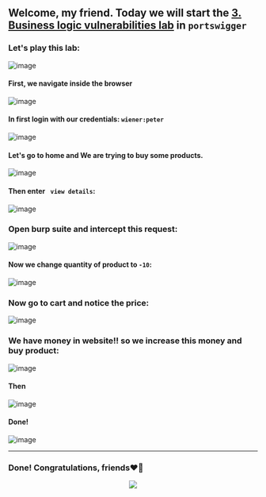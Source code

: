 ## Welcome, my friend. Today we will start the [3. Business logic vulnerabilities lab](https://portswigger.net/web-security/logic-flaws/examples/lab-logic-flaws-high-level) in ```portswigger```
### Let's play this lab:

![image](https://github.com/user-attachments/assets/7ea0c12d-6503-4139-b93a-62722c3ce75e)

#### First, we navigate inside the browser

![image](https://github.com/user-attachments/assets/300794cf-298f-4f15-8a17-0e6d1e32381f)

#### In first login with our credentials: ```wiener:peter```

![image](https://github.com/user-attachments/assets/0897753c-b9b6-4a54-87d6-47595c562c4f)


#### Let's go to home and We are trying to buy some products. 
![image](https://github.com/user-attachments/assets/c98b3dd7-14c0-49ec-afcc-933a80306f56)


#### Then enter ``` view details```:

![image](https://github.com/user-attachments/assets/1b040195-24fb-4fc5-ab17-79b816bc0068)

### Open burp suite and intercept this request:


![image](https://github.com/user-attachments/assets/0f297bbd-3751-4a70-b293-5af4b9ef0cb9)

#### Now we change quantity of product to ```-10```:

![image](https://github.com/user-attachments/assets/78b6f2b0-2ecb-48c9-be92-e44bb0990641)

### Now go to cart and notice the price:

![image](https://github.com/user-attachments/assets/3a294b5d-5a1c-4269-86f8-eb697b46cb4e)

### We have money in website!! so we increase this money and buy product:

![image](https://github.com/user-attachments/assets/111b80cd-5881-402f-a93b-136387ab7264)

#### Then

![image](https://github.com/user-attachments/assets/68a0e126-eae2-4891-a276-f823f9b0abd7)

#### Done!
![image](https://github.com/user-attachments/assets/40ccc1f0-ed68-4dbb-a214-6c5e3ecb44f9)


-------

### Done! Congratulations, friends❤️‍🔥


<p align="center">
<img src="https://github.com/user-attachments/assets/cecaeedb-11b2-4114-bc4f-241433ff1707" >
</p>
